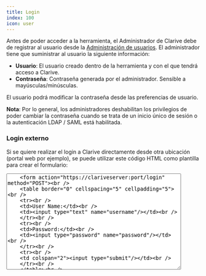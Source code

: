 ```yaml
---
title: Login
index: 100
icon: user
---
```


Antes de poder acceder a la herramienta, el Administrador de Clarive debe de
registrar al usuario desde la [Administración de usuarios](admin/user). El
administrador tiene que suministrar al usuario la siguiente información:

- **Usuario**: El usuario creado dentro de la herramienta y con el que tendrá acceso a Clarive.
- **Contraseña**: Contraseña generada por el administrador. Sensible a mayúsculas/minúsculas.

El usuario podrá modificar la contraseña desde las preferencias de usuario.

**Nota**: Por lo general, los administradores deshabilitan los privilegios de poder
cambiar la contraseña cuando se trata de un inicio único de sesión o la autenticación
 LDAP / SAML está habilitada.

### Login externo

Si se quiere realizar el login a Clarive directamente desde otra ubicación (portal web
por ejemplo), se puede utilizar este código HTML como plantilla para crear el formulario:

<textarea style="height: 250px; width: 90%">
    &lt;form action="https://clariveserver:port/login" method="POST"&gt;<br />
    &lt;table border="0" cellspacing="5" cellpadding="5"&gt;<br />
    &lt;tr&gt;<br />
    &lt;td&gt;User Name:&lt;/td&gt;<br />
    &lt;td&gt;&lt;input type="text" name="username"/&gt;&lt;/td&gt;<br />
    &lt;/tr&gt;<br />
    &lt;tr&gt;<br />
    &lt;td&gt;Password:&lt;/td&gt;<br />
    &lt;td&gt;&lt;input type="password" name="password"/&gt;&lt;/td&gt;<br />
    &lt;/tr&gt;<br />
    &lt;tr&gt;<br />
    &lt;td colspan="2"&gt;&lt;input type="submit"/&gt;&lt;/td&gt;<br />
    &lt;/tr&gt;<br />
    &lt;/table&gt;<br />
    &lt;/form&gt;
</textarea>
